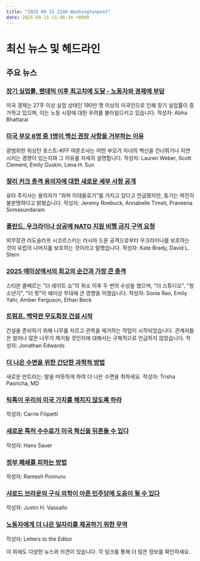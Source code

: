 ```yaml
---
title: "2025 09 15 2146 Washingtonpost"
date: 2025-09-15 21:46:34 +0900
---
```


# 최신 뉴스 및 헤드라인

## 주요 뉴스
### [장기 실업률, 팬데믹 이후 최고치에 도달 - 노동자와 경제에 부담](https://www.washingtonpost.com/business/2025/09/15/long-term-unemployment-workers-jobs/)
미국 경제는 27주 이상 실업 상태인 190만 명 이상의 미국인으로 인해 장기 실업률이 증가하고 있으며, 이는 노동 시장에 대한 우려를 불러일으키고 있습니다.
작성자: Abha Bhattarai

### [미국 부모 6명 중 1명이 백신 권장 사항을 거부하는 이유](https://www.washingtonpost.com/health/2025/09/15/childhood-vaccines-parents-post-kff-poll/)
광범위한 워싱턴 포스트-KFF 여론조사는 어떤 부모가 자녀의 백신을 건너뛰거나 지연시키는 경향이 있는지와 그 이유를 자세히 설명합니다.
작성자: Lauren Weber, Scott Clement, Emily Guskin, Lena H. Sun

### [찰리 커크 총격 용의자에 대한 새로운 세부 사항 공개](https://www.washingtonpost.com/nation/2025/09/14/charlie-kirk-tyler-robinson-motive/)
유타 주지사는 용의자가 "좌파 이데올로기"를 가지고 있다고 언급했지만, 동기는 여전히 불분명하다고 밝혔습니다.
작성자: Jeremy Roebuck, Annabelle Timsit, Praveena Somasundaram

### [폴란드, 우크라이나 상공에 NATO 지원 비행 금지 구역 요청](https://www.washingtonpost.com/world/2025/09/15/poland-ukraine-russia-no-fly-zone/)
외무장관 라도슬라프 시코르스키는 러시아 드론 공격으로부터 우크라이나를 보호하는 것이 유럽의 나머지를 보호하는 것이라고 말했습니다.
작성자: Kate Brady, David L. Stern

### [2025 에미상에서의 최고의 순간과 가장 큰 충격](https://www.washingtonpost.com/entertainment/tv/2025/09/15/emmys-2025-highlights-best-moments-awards/)
스티븐 콜베르는 "더 레이트 쇼"의 취소 이후 두 번의 수상을 했으며, "더 스튜디오", "청소년기", "더 핏"이 에미상 무대에 큰 영향을 미쳤습니다.
작성자: Sonia Rao, Emily Yahr, Amber Ferguson, Ethan Beck

### [트럼프, 백악관 무도회장 건설 시작](https://www.washingtonpost.com/politics/2025/09/15/trump-ballroom-tree-removal/)
건설을 준비하기 위해 나무를 자르고 관목을 제거하는 작업이 시작되었습니다. 관계자들은 얼마나 많은 나무가 제거될 것인지에 대해서는 구체적으로 언급하지 않았습니다.
작성자: Jonathan Edwards

### [더 나은 수면을 위한 간단한 과학적 방법](https://www.washingtonpost.com/wellness/2025/09/15/how-to-fall-asleep-faster/)
새로운 만트라는: 발을 따뜻하게 하여 더 나은 수면을 취하세요.
작성자: Trisha Pasricha, MD

### [틱톡이 우리의 미국 가치를 해치지 않도록 하라](https://www.washingtonpost.com/opinions/2025/09/15/tiktok-ban-china-trump-deterrence/)
작성자: Carrie Filipetti

### [새로운 특허 수수료가 미국 혁신을 뒤흔들 수 있다](https://www.washingtonpost.com/opinions/2025/09/15/patent-fee-business-start-ups/)
작성자: Hans Sauer

### [정부 폐쇄를 피하는 방법](https://www.washingtonpost.com/opinions/2025/09/15/obamacare-tax-credits-shutdown-compromise/)
작성자: Ramesh Ponnuru

### [샤로드 브라운의 구식 의학이 아픈 민주당에 도움이 될 수 있다](https://www.washingtonpost.com/opinions/2025/09/15/sherrod-brown-ohio-democrats-senate/)
작성자: Justin H. Vassallo

### [노동자에게 더 나은 일자리를 제공하기 위한 무역](https://www.washingtonpost.com/opinions/2025/09/14/labor-job-clean-energy/)
작성자: Letters to the Editor

이 외에도 다양한 뉴스와 의견이 있습니다. 각 링크를 통해 더 많은 정보를 확인하세요.